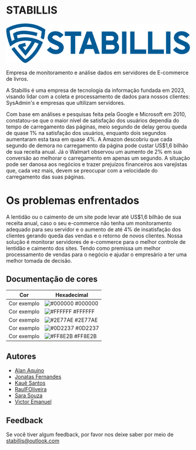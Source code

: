 
# STABILLIS

![Logo](site/public/assets/icon/stabilis_main_side.png)

Empresa de monitoramento e análise dados em servidores de E-commerce de livros.

A Stabillis é uma empresa de tecnologia da informação fundada em 2023, visando lidar com a coleta e processamento de dados para nossos clientes: SysAdmin's e empresas que ultilizam servidores.

Com base em análises e pesquisas feita pela Google e Microsoft em 2010, constatou-se que o maior nível de satisfação dos usuários dependia do tempo de carregamento das páginas, meio segundo de delay gerou queda de quase 1% na satisfação dos usuários, enquanto dois segundos aumentaram esta taxa em quase 4%.
A Amazon descobriu que cada segundo de demora no carregamento da página pode custar US$1,6 bilhão de sua receita anual. Já o Walmart observou um aumento de 2% em sua conversão ao melhorar o carregamento em apenas um segundo.
A situação pode ser danosa aos negócios e trazer prejuízos financeiros aos varejistas que, cada vez mais, devem se preocupar com a velocidade do carregamento das suas páginas.

# Os problemas enfrentados
A lentidão ou o caimento de um site pode levar até US$1,6 bilhão de sua receita anual, caso o seu e-commerce não tenha um monitoramento adequado para seu servidor e o aumento de até 4% de insatisfação dos clientes gerando queda das vendas e o retorno de novos clientes.
Nossa solução é monitorar servidores de e-commerce para o melhor controle de lentidão e caimento dos sites. Tendo como premissa um melhor processamento de vendas para o negócio e ajudar o empresário a ter uma melhor tomada de decisão.




## Documentação de cores

| Cor               | Hexadecimal                                                |
| ----------------- | ---------------------------------------------------------------- |
| Cor exemplo       | ![#000000](https://via.placeholder.com/10/0B1927?text=+) #000000 |
| Cor exemplo       | ![#FFFFFF](https://via.placeholder.com/10/FFFFFF?text=+) #FFFFFF |
| Cor exemplo       | ![#2E77AE](https://via.placeholder.com/10/FFFFFF?text=+) #2E77AE |
| Cor exemplo       | ![#0D2237](https://via.placeholder.com/10/FFFFFF?text=+) #0D2237 |
| Cor exemplo       | ![#FF8E2B](https://via.placeholder.com/10/FFFFFF?text=+) #FF8E2B |


## Autores

- [Alan Aquino](https://github.com/alanaquinoslv)
- [Jonatas Fernandes](https://github.com/jofsan)
- [Kauê Santos](https://github.com/kauevsantus)
- [RaulFOliveira](https://github.com/RaulFOliveira)
- [Sara Souza](https://github.com/SaraSouzzz)
- [Victor Emanuel](https://github.com/VictorEmanuelGomes)



## Feedback

Se você tiver algum feedback, por favor nos deixe saber por meio de stabillis@outlook.com

